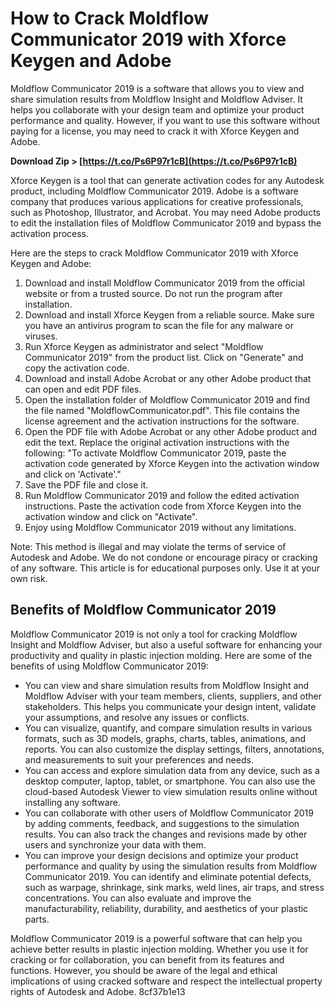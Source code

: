 # How to Crack Moldflow Communicator 2019 with Xforce Keygen and Adobe
 
Moldflow Communicator 2019 is a software that allows you to view and share simulation results from Moldflow Insight and Moldflow Adviser. It helps you collaborate with your design team and optimize your product performance and quality. However, if you want to use this software without paying for a license, you may need to crack it with Xforce Keygen and Adobe.
 
**Download Zip &gt; [https://t.co/Ps6P97r1cB](https://t.co/Ps6P97r1cB)**


 
Xforce Keygen is a tool that can generate activation codes for any Autodesk product, including Moldflow Communicator 2019. Adobe is a software company that produces various applications for creative professionals, such as Photoshop, Illustrator, and Acrobat. You may need Adobe products to edit the installation files of Moldflow Communicator 2019 and bypass the activation process.
 
Here are the steps to crack Moldflow Communicator 2019 with Xforce Keygen and Adobe:
 
1. Download and install Moldflow Communicator 2019 from the official website or from a trusted source. Do not run the program after installation.
2. Download and install Xforce Keygen from a reliable source. Make sure you have an antivirus program to scan the file for any malware or viruses.
3. Run Xforce Keygen as administrator and select "Moldflow Communicator 2019" from the product list. Click on "Generate" and copy the activation code.
4. Download and install Adobe Acrobat or any other Adobe product that can open and edit PDF files.
5. Open the installation folder of Moldflow Communicator 2019 and find the file named "MoldflowCommunicator.pdf". This file contains the license agreement and the activation instructions for the software.
6. Open the PDF file with Adobe Acrobat or any other Adobe product and edit the text. Replace the original activation instructions with the following: "To activate Moldflow Communicator 2019, paste the activation code generated by Xforce Keygen into the activation window and click on 'Activate'."
7. Save the PDF file and close it.
8. Run Moldflow Communicator 2019 and follow the edited activation instructions. Paste the activation code from Xforce Keygen into the activation window and click on "Activate".
9. Enjoy using Moldflow Communicator 2019 without any limitations.

Note: This method is illegal and may violate the terms of service of Autodesk and Adobe. We do not condone or encourage piracy or cracking of any software. This article is for educational purposes only. Use it at your own risk.
  
## Benefits of Moldflow Communicator 2019
 
Moldflow Communicator 2019 is not only a tool for cracking Moldflow Insight and Moldflow Adviser, but also a useful software for enhancing your productivity and quality in plastic injection molding. Here are some of the benefits of using Moldflow Communicator 2019:

- You can view and share simulation results from Moldflow Insight and Moldflow Adviser with your team members, clients, suppliers, and other stakeholders. This helps you communicate your design intent, validate your assumptions, and resolve any issues or conflicts.
- You can visualize, quantify, and compare simulation results in various formats, such as 3D models, graphs, charts, tables, animations, and reports. You can also customize the display settings, filters, annotations, and measurements to suit your preferences and needs.
- You can access and explore simulation data from any device, such as a desktop computer, laptop, tablet, or smartphone. You can also use the cloud-based Autodesk Viewer to view simulation results online without installing any software.
- You can collaborate with other users of Moldflow Communicator 2019 by adding comments, feedback, and suggestions to the simulation results. You can also track the changes and revisions made by other users and synchronize your data with them.
- You can improve your design decisions and optimize your product performance and quality by using the simulation results from Moldflow Communicator 2019. You can identify and eliminate potential defects, such as warpage, shrinkage, sink marks, weld lines, air traps, and stress concentrations. You can also evaluate and improve the manufacturability, reliability, durability, and aesthetics of your plastic parts.

Moldflow Communicator 2019 is a powerful software that can help you achieve better results in plastic injection molding. Whether you use it for cracking or for collaboration, you can benefit from its features and functions. However, you should be aware of the legal and ethical implications of using cracked software and respect the intellectual property rights of Autodesk and Adobe.
 8cf37b1e13
 
